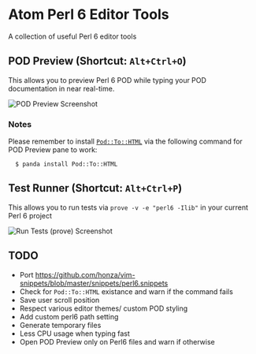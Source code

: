 # Atom Perl 6 Editor Tools

A collection of useful Perl 6 editor tools

## POD Preview (Shortcut: `Alt+Ctrl+O`)

This allows you to preview Perl 6 POD while typing your POD documentation in
near real-time.

![POD Preview Screenshot](https://raw.githubusercontent.com/azawawi/atom-perl6-editor-tools/master/atom-perl6-editor-tools-screenshot.png)

### Notes

Please remember to install [`Pod::To::HTML`](
  https://github.com/perl6/Pod-To-HTML) via the following command for POD Preview pane to work:

```
  $ panda install Pod::To::HTML
```

## Test Runner (Shortcut: `Alt+Ctrl+P`)

This allows you to run tests via ``prove -v -e "perl6 -Ilib"`` in your current
Perl 6 project

![Run Tests (prove) Screenshot](https://raw.githubusercontent.com/azawawi/atom-perl6-editor-tools/master/atom-perl6-editor-tools-run-tests-screenshot.png)

## TODO

- Port https://github.com/honza/vim-snippets/blob/master/snippets/perl6.snippets
- Check for `Pod::To::HTML` existance and warn if the command fails
- Save user scroll position
- Respect various editor themes/ custom POD styling
- Add custom perl6 path setting
- Generate temporary files
- Less CPU usage when typing fast
- Open POD Preview only on Perl6 files and warn if otherwise